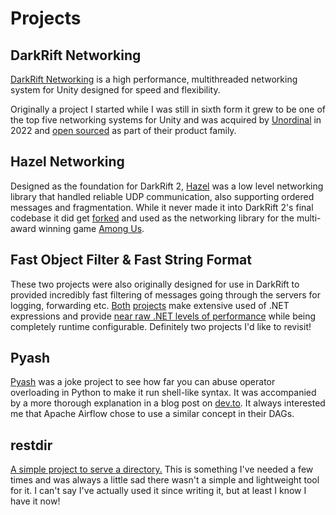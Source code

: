 # Projects
## DarkRift Networking
[DarkRift Networking](https://www.darkriftnetworking.com/) is a high performance, multithreaded networking system for Unity designed for speed and flexibility.

Originally a project I started while I was still in sixth form it grew to be one of the top five networking systems for Unity and was acquired by [Unordinal](https://unordinal.com/) in 2022 and [open sourced](https://github.com/DarkRiftNetworking/DarkRift) as part of their product family.

## Hazel Networking
Designed as the foundation for DarkRift 2, [Hazel](https://github.com/DarkRiftNetworking/Hazel-Networking) was a low level networking library that handled reliable UDP communication, also supporting ordered messages and fragmentation. While it never made it into DarkRift 2's final codebase it did get [forked](https://github.com/willardf/Hazel-Networking) and used as the networking library for the multi-award winning game [Among Us](https://en.wikipedia.org/wiki/Among_Us).

## Fast Object Filter & Fast String Format
These two projects were also originally designed for use in DarkRift to provided incredibly fast filtering of messages going through the servers for logging, forwarding etc. [Both](https://github.com/JamJar00/fast-object-filter) [projects](https://github.com/JamJar00/fast-string-format) make extensive used of .NET expressions and provide [near raw .NET levels of performance](https://github.com/JamJar00/fast-string-format#current-benchmarks) while being completely runtime configurable. Definitely two projects I'd like to revisit!

## Pyash
[Pyash](https://github.com/JamJar00/pyash) was a joke project to see how far you can abuse operator overloading in Python to make it run shell-like syntax. It was accompanied by a more thorough explanation in a blog post on [dev.to](https://dev.to/jamoyjamie/pyash-and-why-i-can-t-have-nice-things-anymore-26lo). It always interested me that Apache Airflow chose to use a similar concept in their DAGs.

## restdir
[A simple project to serve a directory.](https://github.com/JamJar00/restdir) This is something I've needed a few times and was always a little sad there wasn't a simple and lightweight tool for it. I can't say I've actually used it since writing it, but at least I know I have it now!
